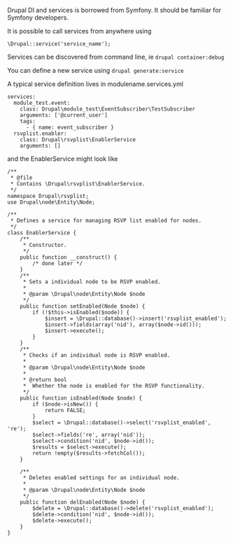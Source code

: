 Drupal DI and services is borrowed from Symfony. It should be familiar for Symfony developers.


It is possible to call services from anywhere using 

```
\Drupal::service('service_name');
```

Services can be discovered from command line, ie `drupal container:debug`

You can define a new service using `drupal generate:service`

A typical service definition lives in modulename.services.yml

```
services:
  module_test.event:
    class: Drupal\module_test\EventSubscriber\TestSubscriber
    arguments: ['@current_user']
    tags:
      - { name: event_subscriber }
  rsvplist.enabler:
    class: Drupal\rsvplist\EnablerService
    arguments: []    
```

and the EnablerService might look like 

```
/**
 * @file
 * Contains \Drupal\rsvplist\EnablerService.
 */
namespace Drupal\rsvplist;
use Drupal\node\Entity\Node;

/**
 * Defines a service for managing RSVP list enabled for nodes.
 */
class EnablerService {
	/**
	 * Constructor.
	 */
	public function __construct() {
		/* done later */
	}
	/**
	 * Sets a individual node to be RSVP enabled.
	 *
	 * @param \Drupal\node\Entity\Node $node
	 */
	public function setEnabled(Node $node) {
		if (!$this->isEnabled($node)) {
			$insert = \Drupal::database()->insert('rsvplist_enabled');
			$insert->fields(array('nid'), array($node->id()));
			$insert->execute();
		}
	}
	/**
	 * Checks if an individual node is RSVP enabled.
	 *
	 * @param \Drupal\node\Entity\Node $node
	 *
	 * @return bool
	 *  Whether the node is enabled for the RSVP functionality.
	 */
	public function isEnabled(Node $node) {
		if ($node->isNew()) {
			return FALSE;
		}
		$select = \Drupal::database()->select('rsvplist_enabled', 're');
		$select->fields('re', array('nid'));
		$select->condition('nid', $node->id());
		$results = $select->execute();
		return !empty($results->fetchCol());
	}

	/**
	 * Deletes enabled settings for an individual node.
	 *
	 * @param \Drupal\node\Entity\Node $node
	 */
	public function delEnabled(Node $node) {
		$delete = \Drupal::database()->delete('rsvplist_enabled');
		$delete->condition('nid', $node->id());
		$delete->execute();
	}
}
```